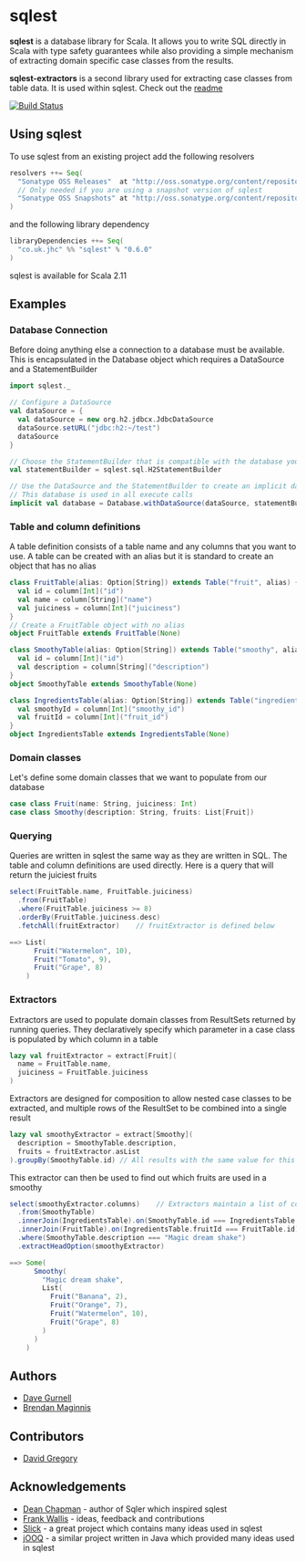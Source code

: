 # sqlest

**sqlest** is a database library for Scala. It allows you to write SQL directly in Scala with type safety guarantees while also providing a simple mechanism of extracting domain specific case classes from the results.

**sqlest-extractors** is a second library used for extracting case classes from table data. It is used within sqlest. Check out the [readme](extractors/README.md)

[![Build Status](https://travis-ci.org/jhc-systems/sqlest.svg?branch=master)](https://travis-ci.org/jhc-systems/sqlest)

## Using sqlest
To use sqlest from an existing project add the following resolvers
```scala
resolvers ++= Seq(
  "Sonatype OSS Releases"  at "http://oss.sonatype.org/content/repositories/releases/",
  // Only needed if you are using a snapshot version of sqlest
  "Sonatype OSS Snapshots" at "http://oss.sonatype.org/content/repositories/snapshots/"
)
```

and the following library dependency
```scala
libraryDependencies ++= Seq(
  "co.uk.jhc" %% "sqlest" % "0.6.0"
)
```

sqlest is available for Scala 2.11

## Examples
### Database Connection
Before doing anything else a connection to a database must be available. This is encapsulated in the Database object which requires a DataSource and a StatementBuilder
```scala
import sqlest._

// Configure a DataSource
val dataSource = {
  val dataSource = new org.h2.jdbcx.JdbcDataSource
  dataSource.setURL("jdbc:h2:~/test")
  dataSource
}

// Choose the StatementBuilder that is compatible with the database you are using
val statementBuilder = sqlest.sql.H2StatementBuilder

// Use the DataSource and the StatementBuilder to create an implicit database
// This database is used in all execute calls
implicit val database = Database.withDataSource(dataSource, statementBuilder)
```

### Table and column definitions
A table definition consists of a table name and any columns that you want to use. A table can be created with an alias but it is standard to create an object that has no alias
```scala
class FruitTable(alias: Option[String]) extends Table("fruit", alias) {
  val id = column[Int]("id")
  val name = column[String]("name")
  val juiciness = column[Int]("juiciness")
}
// Create a FruitTable object with no alias
object FruitTable extends FruitTable(None)

class SmoothyTable(alias: Option[String]) extends Table("smoothy", alias) {
  val id = column[Int]("id")
  val description = column[String]("description")
}
object SmoothyTable extends SmoothyTable(None)

class IngredientsTable(alias: Option[String]) extends Table("ingredients", alias) {
  val smoothyId = column[Int]("smoothy_id")
  val fruitId = column[Int]("fruit_id")
}
object IngredientsTable extends IngredientsTable(None)
```

### Domain classes
Let's define some domain classes that we want to populate from our database
```scala
case class Fruit(name: String, juiciness: Int)
case class Smoothy(description: String, fruits: List[Fruit])
```

### Querying
Queries are written in sqlest the same way as they are written in SQL. The table and column definitions are used directly. Here is a query that will return the juiciest fruits
```scala
select(FruitTable.name, FruitTable.juiciness)
  .from(FruitTable)
  .where(FruitTable.juiciness >= 8)
  .orderBy(FruitTable.juiciness.desc)
  .fetchAll(fruitExtractor)    // fruitExtractor is defined below

==> List(
      Fruit("Watermelon", 10),
      Fruit("Tomato", 9),
      Fruit("Grape", 8)
    )
```

### Extractors
Extractors are used to populate domain classes from ResultSets returned by running queries. They declaratively specify which parameter in a case class is populated by which column in a table
```scala
lazy val fruitExtractor = extract[Fruit](
  name = FruitTable.name,
  juiciness = FruitTable.juiciness
)
```

Extractors are designed for composition to allow nested case classes to be extracted, and multiple rows of the ResultSet to be combined into a single result
```scala
lazy val smoothyExtractor = extract[Smoothy](
  description = SmoothyTable.description,
  fruits = fruitExtractor.asList
).groupBy(SmoothyTable.id) // All results with the same value for this field are combined into a single result
```

This extractor can then be used to find out which fruits are used in a smoothy
```scala
select(smoothyExtractor.columns)    // Extractors maintain a list of columns they use
  .from(SmoothyTable)
  .innerJoin(IngredientsTable).on(SmoothyTable.id === IngredientsTable.smoothyId)
  .innerJoin(FruitTable).on(IngredientsTable.fruitId === FruitTable.id)
  .where(SmoothyTable.description === "Magic dream shake")
  .extractHeadOption(smoothyExtractor)

==> Some(
      Smoothy(
        "Magic dream shake",
        List(
          Fruit("Banana", 2),
          Fruit("Orange", 7),
          Fruit("Watermelon", 10),
          Fruit("Grape", 8)
        )
      )
    )
```

## Authors
- [Dave Gurnell](https://github.com/davegurnell)
- [Brendan Maginnis](https://github.com/brendanator)

## Contributors
- [David Gregory](https://github.com/DavidGregory084)

## Acknowledgements
- [Dean Chapman](https://github.com/p14n) - author of Sqler which inspired sqlest
- [Frank Wallis](https://github.com/frankwallis) - ideas, feedback and contributions
- [Slick](https://github.com/slick/slick) - a great project which contains many ideas used in sqlest
- [jOOQ](https://github.com/jOOQ/jOOQ) - a similar project written in Java which provided many ideas used in sqlest
